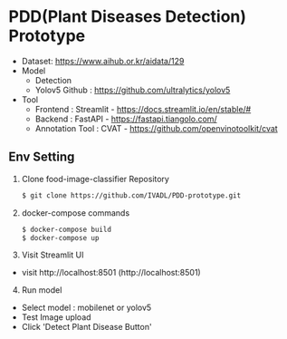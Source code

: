 # PDD(Plant Diseases Detection) Prototype

- Dataset: https://www.aihub.or.kr/aidata/129
- Model
  - Detection
  - Yolov5 Github : https://github.com/ultralytics/yolov5
- Tool
  - Frontend : Streamlit - https://docs.streamlit.io/en/stable/#
  - Backend : FastAPI - https://fastapi.tiangolo.com/
  - Annotation Tool : CVAT - https://github.com/openvinotoolkit/cvat

## Env Setting

1. Clone food-image-classifier Repository

   ```sh
   $ git clone https://github.com/IVADL/PDD-prototype.git
   ```

2. docker-compose commands

   ```sh
   $ docker-compose build
   $ docker-compose up
   ```

3. Visit Streamlit UI

- visit http://localhost:8501 (http://localhost:8501)

4. Run model

- Select model : mobilenet or yolov5
- Test Image upload
- Click 'Detect Plant Disease Button'
